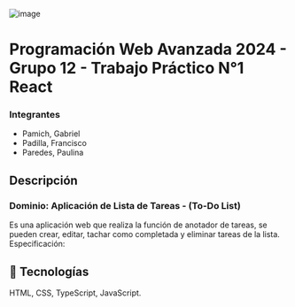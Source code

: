 ![image](https://user-images.githubusercontent.com/79814537/227503253-efff5b8d-79b8-4a2b-9e76-79800998b4d5.png)

# Programación Web Avanzada 2024 - Grupo 12 - Trabajo Práctico N°1 React


### Integrantes
- Pamich, Gabriel 
- Padilla, Francisco
- Paredes, Paulina



## Descripción
### Dominio: Aplicación de Lista de Tareas - (To-Do List)
Es una aplicación web que realiza la función de anotador de tareas, se pueden crear, editar, tachar como completada y eliminar tareas de la lista.
Especificación:

## 🚀 Tecnologías
HTML, CSS, TypeScript, JavaScript.
